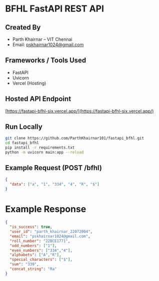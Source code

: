 # BFHL FastAPI REST API

## Created By
- Parth Khairnar – VIT Chennai
- Email: pskhairnar1024@gmail.com

## Frameworks / Tools Used
- FastAPI
- Uvicorn
- Vercel (Hosting)

## Hosted API Endpoint
[https://fastapi-bfhl-six.vercel.app/](https://fastapi-bfhl-six.vercel.app/)

## Run Locally
```bash
git clone https://github.com/ParthKhairnar101/fastapi_bfhl.git
cd fastapi_bfhl
pip install -r requirements.txt
python -m uvicorn main:app --reload
```

## Example Request (POST /bfhl)
```json
{
  "data": ["a", "1", "334", "4", "R", "$"]
}
```

# Example Response
```json
{
  "is_success": true,
  "user_id": "parth_khairnar_22072004",
  "email": "pskhairnar1024@gmail.com",
  "roll_number": "22BCE1771",
  "odd_numbers": ["1"],
  "even_numbers": ["334","4"],
  "alphabets": ["A","R"],
  "special_characters": ["$"],
  "sum": "339",
  "concat_string": "Ra"
}
```
